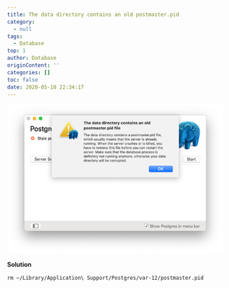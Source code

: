 ```yaml
---
title: The data directory contains an old postmaster.pid
category:
  - null
tags:
  - Database
top: 1
author: Database
originContent: ''
categories: []
toc: false
date: 2020-05-10 22:34:17
---
```


![image.png](/images/2020/05/10/b672658d-3c3c-43da-89bc-3b9a1465b68a.png)

**Solution**
```
rm ~/Library/Application\ Support/Postgres/var-12/postmaster.pid
```